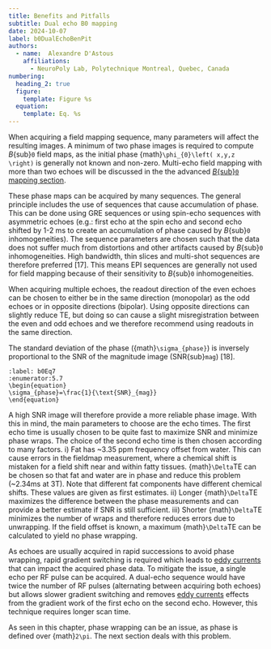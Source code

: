 ```yaml
---
title: Benefits and Pitfalls
subtitle: Dual echo B0 mapping
date: 2024-10-07
label: b0DualEchoBenPit
authors:
  - name:  Alexandre D'Astous
    affiliations:
      - NeuroPoly Lab, Polytechnique Montreal, Quebec, Canada
numbering:
  heading_2: true
  figure:
    template: Figure %s
  equation:
    template: Eq. %s
---
```


When acquiring a field mapping sequence, many parameters will affect the resulting images. A minimum of two phase images is required to compute _B_{sub}`0` field maps, as the initial phase {math}`\phi_{0}\left( x,y,z \right)` is generally not known and non-zero. Multi-echo field mapping with more than two echoes will be discussed in the the advanced [_B_{sub}`0` mapping section](#b0MultiEcho). 

These phase maps can be acquired by many sequences. The general principle includes the use of sequences that cause accumulation of phase. This can be done using GRE sequences or using spin-echo sequences with asymmetric echoes (e.g.: first echo at the spin echo and second echo shifted by 1-2 ms to create an accumulation of phase caused by _B_{sub}`0` inhomogeneities). The sequence parameters are chosen such that the data does not suffer much from distortions and other artifacts caused by _B_{sub}`0` inhomogeneities. High bandwidth, thin slices and multi-shot sequences are therefore preferred [17]. This means EPI sequences are generally not used for field mapping because of their sensitivity to _B_{sub}`0` inhomogeneities. 

When acquiring multiple echoes, the readout direction of the even echoes can be chosen to either be in the same direction (monopolar) as the odd echoes or in opposite directions (bipolar). Using opposite directions can slightly reduce TE, but doing so can cause a slight misregistration between the even and odd echoes and we therefore recommend using readouts in the same direction. 

The standard deviation of the phase ({math}`\sigma_{phase}`) is inversely proportional to the SNR of the magnitude image (SNR{sub}`mag`) [18].

```{math}
:label: b0Eq7
:enumerator:5.7
\begin{equation}
\sigma_{phase}=\frac{1}{\text{SNR}_{mag}}
\end{equation}
```

A high SNR image will therefore provide a more reliable phase image. With this in mind, the main parameters to choose are the echo times. The first echo time is usually chosen to be quite fast to maximize SNR and minimize phase wraps. The choice of the second echo time is then chosen according to many factors. i) Fat has ~3.35 ppm frequency offset from water. This can cause errors in the fieldmap measurement, where a chemical shift is mistaken for a field shift near and within fatty tissues. {math}`\Delta`TE can be chosen so that fat and water are in phase and reduce this problem (~2.34ms at 3T). Note that different fat components have different chemical shifts. These values are given as first estimates. ii) Longer {math}`\Delta`TE maximizes the difference between the phase measurements and can provide a better estimate if SNR is still sufficient. iii) Shorter {math}`\Delta`TE minimizes the number of wraps and therefore reduces errors due to unwrapping. If the field offset is known, a maximum {math}`\Delta`TE can be calculated to yield no phase wrapping.

As echoes are usually acquired in rapid successions to avoid phase wrapping, rapid gradient switching is required which leads to [eddy currents](https://en.wikipedia.org/wiki/Eddy_current) that can impact the acquired phase data. To mitigate the issue, a single echo per RF pulse can be acquired. A dual-echo sequence would have twice the number of RF pulses (alternating between acquiring both echoes) but allows slower gradient switching and removes [eddy currents](https://en.wikipedia.org/wiki/Eddy_current) effects from the gradient work of the first echo on the second echo. However, this technique requires longer scan time.

As seen in this chapter, phase wrapping can be an issue, as phase is defined over {math}`2\pi`. The next section deals with this problem.